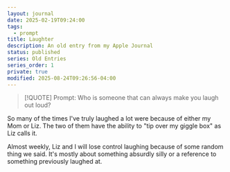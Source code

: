 ```yaml
---
layout: journal
date: 2025-02-19T09:24:00
tags:
  - prompt
title: Laughter
description: An old entry from my Apple Journal
status: published
series: Old Entries
series_order: 1
private: true
modified: 2025-08-24T09:26:56-04:00
---
```


> [!QUOTE] Prompt: Who is someone that can always make you laugh out loud?

So many of the times I've truly laughed a lot were because of either my Mom or Liz. The two of them have the ability to "tip over my giggle box" as Liz calls it.

Almost weekly, Liz and I will lose control laughing because of some random thing we said. It's mostly about something absurdly silly or a reference to something previously laughed at.